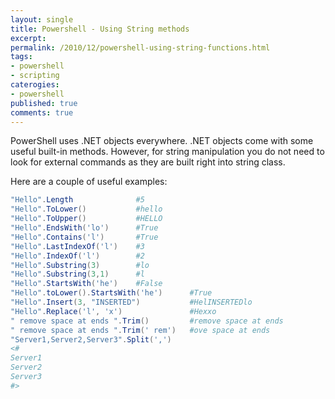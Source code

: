```yaml
---
layout: single
title: Powershell - Using String methods
excerpt: 
permalink: /2010/12/powershell-using-string-functions.html
tags: 
- powershell
- scripting
caterogies:
- powershell
published: true
comments: true
---
```


PowerShell uses .NET objects everywhere. .NET objects come with some useful built-in methods. However, for string manipulation you do not need to look for external commands as they are built right into string class.

Here are a couple of useful examples:

```powershell
"Hello".Length              #5
"Hello".ToLower()           #hello
"Hello".ToUpper()           #HELLO
"Hello".EndsWith('lo')      #True
"Hello".Contains('l')       #True
"Hello".LastIndexOf('l')    #3
"Hello".IndexOf('l')        #2
"Hello".Substring(3)        #lo
"Hello".Substring(3,1)      #l
"Hello".StartsWith('he')    #False
"Hello".toLower().StartsWith('he')      #True
"Hello".Insert(3, "INSERTED")           #HelINSERTEDlo
"Hello".Replace('l', 'x')               #Hexxo
" remove space at ends ".Trim()         #remove space at ends
" remove space at ends ".Trim(' rem')   #ove space at ends
"Server1,Server2,Server3".Split(',')
<#
Server1
Server2
Server3
#>
```
